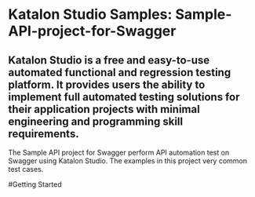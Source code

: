# Katalon Studio Samples: Sample-API-project-for-Swagger
Katalon Studio is a free and easy-to-use automated functional and regression testing platform. It provides users the ability to implement full automated testing solutions for their application projects with minimal engineering and programming skill requirements.
-----------------------------------------------------------------------------------------------------------------------------------
The Sample API project for Swagger perform API automation test on Swagger using Katalon Studio. The examples in this project very common test cases.

#Getting Started
